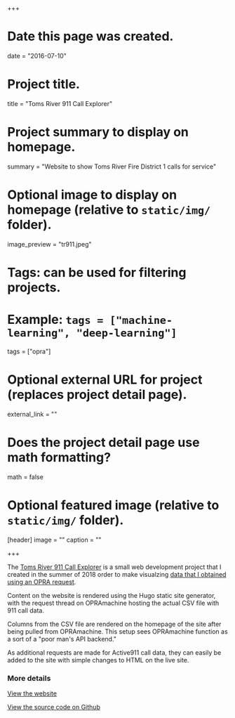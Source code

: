 +++
# Date this page was created.
date = "2016-07-10"

# Project title.
title = "Toms River 911 Call Explorer"

# Project summary to display on homepage.
summary = "Website to show Toms River Fire District 1 calls for service"

# Optional image to display on homepage (relative to `static/img/` folder).
image_preview = "tr911.jpeg"

# Tags: can be used for filtering projects.
# Example: `tags = ["machine-learning", "deep-learning"]`
tags = ["opra"]

# Optional external URL for project (replaces project detail page).
external_link = ""

# Does the project detail page use math formatting?
math = false

# Optional featured image (relative to `static/img/` folder).
[header]
image = ""
caption = ""

+++

The [Toms River 911 Call Explorer](https://tomsriver911.ocscanner.news) is a small web development project that I
created in the summer of 2018 order to make visualzing [data that I obtained using an OPRA request](https://opramachine.com/request/active911_call_data_may_1st_to_j_2).

Content on the website is rendered using the Hugo static site generator, with the request thread on OPRAmachine hosting the actual CSV file with 911 call data.

Columns from the CSV file are rendered on the homepage of the site after being pulled from OPRAmachine. This setup sees OPRAmachine function as a sort of a "poor man's API backend."

As additional requests are made for Active911 call data, they can easily be added to the site with simple changes to HTML on the live site.

### More details

[View the website](https://tomsriver911.ocscanner.news)

[View the source code on Github](https://github.com/gavinrozzi/toms-river-911-calls)